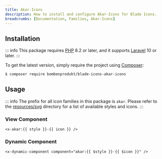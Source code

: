 ```yaml
---
title: Akar-Icons
description: How to install and configure Akar-Icons for Blade Icons.
breadcrumbs: [Documentation, Families, Akar-Icons]
---
```


## Installation

::: info
This package requires [PHP](https://www.php.net/) 8.2 or later, and it supports [Laravel](https://laravel.com/) 10 or later.
:::

To get the latest version, simply require the project using [Composer](https://getcomposer.org/):

```bash
$ composer require bombenprodukt/blade-icons-akar-icons
```

## Usage

::: info
The prefix for all icon families in this package is `akar`. Please refer to the [resources/svg](https://github.com/BombenProdukt/blade-icons-akar-icons/tree/main/resources/svg) directory for a list of available styles and icons.
:::

### View Component

```blade
<x-akar:{{ style }}-{{ icon }} />
```

### Dynamic Component

```blade
<x-dynamic-component component="akar:{{ $style }}-{{ $icon }}" />
```
